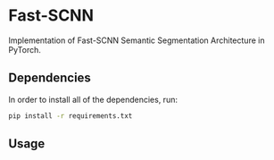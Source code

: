 # Fast-SCNN

Implementation of Fast-SCNN Semantic Segmentation Architecture in PyTorch.

## Dependencies

In order to install all of the dependencies, run:

```bash
pip install -r requirements.txt
```

## Usage


